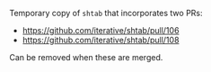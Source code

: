 Temporary copy of `shtab` that incorporates two PRs:

- https://github.com/iterative/shtab/pull/106
- https://github.com/iterative/shtab/pull/108

Can be removed when these are merged.
